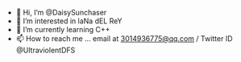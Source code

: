 - 👋 Hi, I’m @DaisySunchaser
- 👀 I’m interested in laNa dEL ReY
- 🌱 I’m currently learning C++
- 📫 How to reach me ... email at 3014936775@qq.com / Twitter ID @UltraviolentDFS

<!---
DaisySunchaser/DaisySunchaser is a ✨ special ✨ repository because its `README.md` (this file) appears on your GitHub profile.
You can click the Preview link to take a look at your changes.
--->
